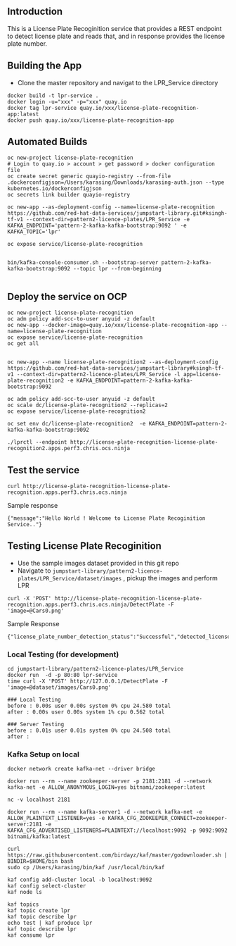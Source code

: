 ## Introduction

This is a License Plate Recoginition service that provides a REST endpoint to detect license plate and reads that, and in response provides the license plate number.

## Building the App

- Clone the master repository and navigat to the LPR_Service directory

```
docker build -t lpr-service .
docker login -u="xxx" -p="xxx" quay.io
docker tag lpr-service quay.io/xxx/license-plate-recognition-app:latest
docker push quay.io/xxx/license-plate-recognition-app
```

## Automated Builds
```
oc new-project license-plate-recognition
# Login to quay.io > account > get password > docker configuration file
oc create secret generic quayio-registry --from-file .dockerconfigjson=/Users/karasing/Downloads/karasing-auth.json --type kubernetes.io/dockerconfigjson
oc secrets link builder quayio-registry

oc new-app --as-deployment-config --name=license-plate-recognition https://github.com/red-hat-data-services/jumpstart-library.git#ksingh-tf-v1 --context-dir=pattern2-licence-plates/LPR_Service -e KAFKA_ENDPOINT='pattern-2-kafka-kafka-bootstrap:9092 ' -e KAFKA_TOPIC='lpr' 

oc expose service/license-plate-recognition


bin/kafka-console-consumer.sh --bootstrap-server pattern-2-kafka-kafka-bootstrap:9092 --topic lpr --from-beginning


```

## Deploy the service on OCP

```
oc new-project license-plate-recognition
oc adm policy add-scc-to-user anyuid -z default
oc new-app --docker-image=quay.io/xxx/license-plate-recognition-app --name=license-plate-recognition
oc expose service/license-plate-recognition
oc get all
```
```

oc new-app --name license-plate-recognition2 --as-deployment-config https://github.com/red-hat-data-services/jumpstart-library#ksingh-tf-v1 --context-dir=pattern2-licence-plates/LPR_Service -l app=license-plate-recognition2 -e KAFKA_ENDPOINT=pattern-2-kafka-kafka-bootstrap:9092

oc adm policy add-scc-to-user anyuid -z default
oc scale dc/license-plate-recognition2 --replicas=2
oc expose service/license-plate-recognition2

oc set env dc/license-plate-recognition2  -e KAFKA_ENDPOINT=pattern-2-kafka-kafka-bootstrap:9092

./lprctl --endpoint http://license-plate-recognition-license-plate-recognition2.apps.perf3.chris.ocs.ninja  

```



## Test the service

```
curl http://license-plate-recognition-license-plate-recognition.apps.perf3.chris.ocs.ninja
```
Sample response
```
{"message":"Hello World ! Welcome to License Plate Recoginition Service.."}
```

## Testing License Plate Recoginition

- Use the sample images dataset provided in this git repo
- Navigate to ``jumpstart-library/pattern2-licence-plates/LPR_Service/dataset/images`` , pickup the images and perform LPR
  
```
curl -X 'POST' http://license-plate-recognition-license-plate-recognition.apps.perf3.chris.ocs.ninja/DetectPlate -F 'image=@Cars0.png'
```
Sample Response
```
{"license_plate_number_detection_status":"Successful","detected_license_plate_number":"LCA2555"}
```

### Local Testing (for development)

```
cd jumpstart-library/pattern2-licence-plates/LPR_Service
docker run  -d -p 80:80 lpr-service
time curl -X 'POST' http://127.0.0.1/DetectPlate -F 'image=@dataset/images/Cars0.png'
``` 

```
### Local Testing
before : 0.00s user 0.00s system 0% cpu 24.580 total
after : 0.00s user 0.00s system 1% cpu 0.562 total

### Server Testing
before : 0.01s user 0.01s system 0% cpu 24.508 total
after : 
```

### Kafka Setup on local

```
docker network create kafka-net --driver bridge

docker run --rm --name zookeeper-server -p 2181:2181 -d --network kafka-net -e ALLOW_ANONYMOUS_LOGIN=yes bitnami/zookeeper:latest

nc -v localhost 2181

docker run --rm --name kafka-server1 -d --network kafka-net -e ALLOW_PLAINTEXT_LISTENER=yes -e KAFKA_CFG_ZOOKEEPER_CONNECT=zookeeper-server:2181 -e KAFKA_CFG_ADVERTISED_LISTENERS=PLAINTEXT://localhost:9092 -p 9092:9092 bitnami/kafka:latest

curl https://raw.githubusercontent.com/birdayz/kaf/master/godownloader.sh | BINDIR=$HOME/bin bash
sudo cp /Users/karasing/bin/kaf /usr/local/bin/kaf

kaf config add-cluster local -b localhost:9092
kaf config select-cluster
kaf node ls

kaf topics
kaf topic create lpr
kaf topic describe lpr
echo test | kaf produce lpr
kaf topic describe lpr
kaf consume lpr
```